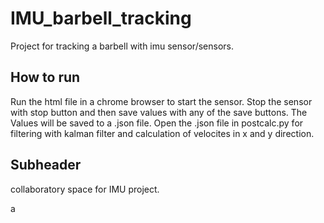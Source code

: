 # IMU_barbell_tracking
Project for tracking a barbell with imu sensor/sensors.

## How to run
Run the html file in a chrome browser to start the sensor. Stop the sensor with stop button and then save values with any of the save buttons. The Values will be saved to a .json file. Open the .json file in postcalc.py for filtering with kalman filter and calculation of velocites in x and y direction.

## Subheader

collaboratory space for IMU project.

a
